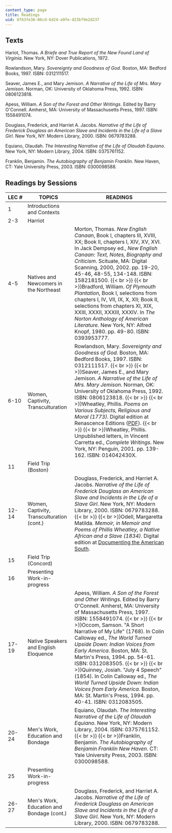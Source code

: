```yaml
---
content_type: page
title: Readings
uid: 8f63fe36-06cd-6d24-a9fe-d23bf9e2d237
---
```


Texts
-----

Hariot, Thomas. _A Briefe and True Report of the New Found Land of Virginia_. New York, NY: Dover Publications, 1972.

Rowlandson, Mary. _Sovereignty and Goodness of God_. Boston, MA: Bedford Books, 1997. ISBN: 0312111517.

Seaver, James E., and Mary Jemison. _A Narrative of the Life of Mrs. Mary Jemison_. Norman, OK: University of Oklahoma Press, 1992. ISBN: 0806123818.

Apess, William. _A Son of the Forest and Other Writings_. Edited by Barry O'Connell. Amherst, MA: University of Massachusetts Press, 1997. ISBN: 1558491074.

Douglass, Frederick, and Harriet A. Jacobs. _Narrative of the Life of Frederick Douglass an American Slave and Incidents in the Life of a Slave Girl_. New York, NY: Modern Library, 2000. ISBN: 0679783288.

Equiano, Olaudah. _The Interesting Narrative of the Life of Olaudah Equiano_. New York, NY: Modern Library, 2004. ISBN: 0375761152.

Franklin, Benjamin. _The Autobiography of Benjamin Franklin_. New Haven, CT: Yale University Press, 2003. ISBN: 0300098588.

Readings by Sessions
--------------------

| LEC # | TOPICS | READINGS |
| --- | --- | --- |
| 1 | Introductions and Contexts | &nbsp; |
| 2-3 | Harriot | &nbsp; |
| 4-5 | Natives and Newcomers in the Northeast | Morton, Thomas. _New English Canaan_, Book I, chapters III, XVIII, XX; Book II, chapters I, XIV, XV, XVI. In Jack Dempsey ed., _New English Canaan: Text, Notes, Biography and Criticism_. Scituate, MA: Digital Scanning, 2000, 2002. pp. 19-20, 45-46, 48-55, 134-148. ISBN: 1582181500.  {{< br >}}  {{< br >}}Bradford, William. _Of Plymouth Plantation_, Book I, selections from chapters I, IV, VII, IX, X, XII; Book II, selections from chapters XI, XIX, XXIII, XXXII, XXXIII, XXXIV. In _The Norton Anthology of American Literature_. New York, NY: Alfred Knopf, 1980. pp. 49-80. ISBN: 0393953777. |
| 6-10 | Women, Captivity, Transculturation | Rowlandson, Mary. _Sovereignty and Goodness of God_. Boston, MA: Bedford Books, 1997. ISBN: 0312111517.  {{< br >}}  {{< br >}}Seaver, James E., and Mary Jemison. _A Narrative of the Life of Mrs. Mary Jemison_. Norman, OK: University of Oklahoma Press, 1992. ISBN: 0806123818.  {{< br >}}  {{< br >}}Wheatley, Phillis. _Poems on Various Subjects, Religious and Moral (1773)_. Digital edition at Renascence Editions ([PDF](https://scholarsbank.uoregon.edu/xmlui/bitstream/handle/1794/508/Renascence.pdf?sequence=1)).  {{< br >}}  {{< br >}}Wheatley, Phillis. Unpublished letters, in Vincent Carretta ed., _Complete Writings_. New York, NY: Penguin, 2001. pp. 139-162. ISBN: 014042430X. |
| 11 | Field Trip (Boston) | &nbsp; |
| 12-14 | Women, Captivity, Transculturation (cont.) | Douglass, Frederick, and Harriet A. Jacobs. _Narrative of the Life of Frederick Douglass an American Slave and Incidents in the Life of a Slave Girl_. New York, NY: Modern Library, 2000. ISBN: 0679783288.  {{< br >}}  {{< br >}}Odell, Margaretta Matilda. _Memoir, in Memoir and Poems of Phillis Wheatley, a Native African and a Slave (1834)_. Digital edition at [Documenting the American South](http://docsouth.unc.edu/neh/wheatley/wheatley.html). |
| 15 | Field Trip (Concord) | &nbsp; |
| 16 | Presenting Work-in-progress | &nbsp; |
| 17-19 | Native Speakers and English Eloquence | Apess, William. _A Son of the Forest and Other Writings_. Edited by Barry O'Connell. Amherst, MA: University of Massachusetts Press, 1997. ISBN: 1558491074.  {{< br >}}  {{< br >}}Occom, Samson. "A Short Narrative of My Life" (1768). In Colin Calloway ed., _The World Turned Upside Down: Indian Voices from Early America_. Boston, MA: St. Martin's Press, 1994. pp. 54-61. ISBN: 0312083505.  {{< br >}}  {{< br >}}Quinney, Josiah. "July 4 Speech" (1854). In Colin Calloway ed., _The World Turned Upside Down: Indian Voices from Early America_. Boston, MA: St. Martin's Press, 1994. pp. 40-41. ISBN: 0312083505. |
| 20-24 | Men's Work, Education and Bondage | Equiano, Olaudah. _The Interesting Narrative of the Life of Olaudah Equiano_. New York, NY: Modern Library, 2004. ISBN: 0375761152.  {{< br >}}  {{< br >}}Franklin, Benjamin. _The Autobiography of Benjamin Franklin New Haven_. CT: Yale University Press, 2003. ISBN: 0300098588. |
| 25 | Presenting Work-in-progress | &nbsp; |
| 26-27 | Men's Work, Education and Bondage (cont.) | Douglass, Frederick, and Harriet A. Jacobs. _Narrative of the Life of Frederick Douglass an American Slave and Incidents in the Life of a Slave Girl_. New York, NY: Modern Library, 2000. ISBN: 0679783288.